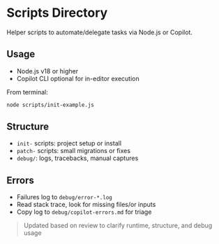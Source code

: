 # Scripts Directory

Helper scripts to automate/delegate tasks via Node.js or Copilot.

## Usage
- Node.js v18 or higher
- Copilot CLI optional for in-editor execution

From terminal:
```bash
node scripts/init-example.js
```

## Structure
- `init-` scripts: project setup or install
- `patch-` scripts: small migrations or fixes
- `debug/`: logs, tracebacks, manual captures

## Errors
- Failures log to `debug/error-*.log`
- Read stack trace, look for missing files/or inputs
- Copy log to `debug/copilot-errors.md` for triage

> Updated based on review to clarify runtime, structure, and debug usage
